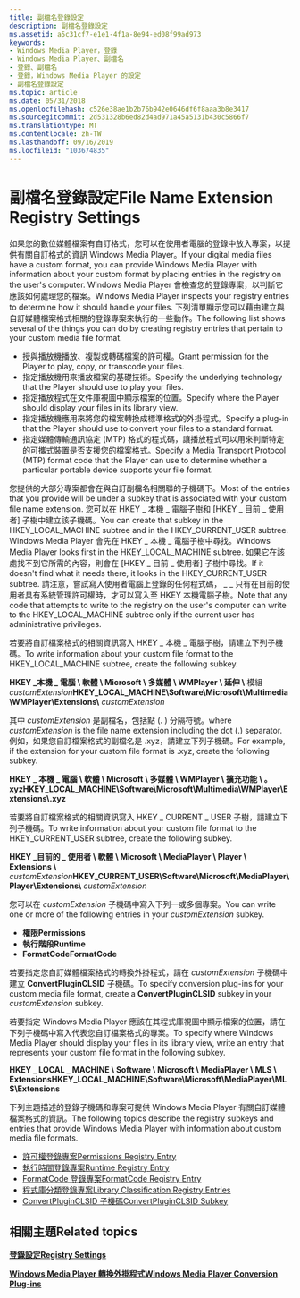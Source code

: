 ```yaml
---
title: 副檔名登錄設定
description: 副檔名登錄設定
ms.assetid: a5c31cf7-e1e1-4f1a-8e94-ed08f99ad973
keywords:
- Windows Media Player，登錄
- Windows Media Player、副檔名
- 登錄、副檔名
- 登錄，Windows Media Player 的設定
- 副檔名登錄設定
ms.topic: article
ms.date: 05/31/2018
ms.openlocfilehash: c526e38ae1b2b76b942e0646df6f8aaa3b8e3417
ms.sourcegitcommit: 2d531328b6ed82d4ad971a45a5131b430c5866f7
ms.translationtype: MT
ms.contentlocale: zh-TW
ms.lasthandoff: 09/16/2019
ms.locfileid: "103674835"
---
```

# <a name="file-name-extension-registry-settings"></a><span data-ttu-id="f8ef4-108">副檔名登錄設定</span><span class="sxs-lookup"><span data-stu-id="f8ef4-108">File Name Extension Registry Settings</span></span>

<span data-ttu-id="f8ef4-109">如果您的數位媒體檔案有自訂格式，您可以在使用者電腦的登錄中放入專案，以提供有關自訂格式的資訊 Windows Media Player。</span><span class="sxs-lookup"><span data-stu-id="f8ef4-109">If your digital media files have a custom format, you can provide Windows Media Player with information about your custom format by placing entries in the registry on the user's computer.</span></span> <span data-ttu-id="f8ef4-110">Windows Media Player 會檢查您的登錄專案，以判斷它應該如何處理您的檔案。</span><span class="sxs-lookup"><span data-stu-id="f8ef4-110">Windows Media Player inspects your registry entries to determine how it should handle your files.</span></span> <span data-ttu-id="f8ef4-111">下列清單顯示您可以藉由建立與自訂媒體檔案格式相關的登錄專案來執行的一些動作。</span><span class="sxs-lookup"><span data-stu-id="f8ef4-111">The following list shows several of the things you can do by creating registry entries that pertain to your custom media file format.</span></span>

-   <span data-ttu-id="f8ef4-112">授與播放機播放、複製或轉碼檔案的許可權。</span><span class="sxs-lookup"><span data-stu-id="f8ef4-112">Grant permission for the Player to play, copy, or transcode your files.</span></span>
-   <span data-ttu-id="f8ef4-113">指定播放機用來播放檔案的基礎技術。</span><span class="sxs-lookup"><span data-stu-id="f8ef4-113">Specify the underlying technology that the Player should use to play your files.</span></span>
-   <span data-ttu-id="f8ef4-114">指定播放程式在文件庫視圖中顯示檔案的位置。</span><span class="sxs-lookup"><span data-stu-id="f8ef4-114">Specify where the Player should display your files in its library view.</span></span>
-   <span data-ttu-id="f8ef4-115">指定播放機應用來將您的檔案轉換成標準格式的外掛程式。</span><span class="sxs-lookup"><span data-stu-id="f8ef4-115">Specify a plug-in that the Player should use to convert your files to a standard format.</span></span>
-   <span data-ttu-id="f8ef4-116">指定媒體傳輸通訊協定 (MTP) 格式的程式碼，讓播放程式可以用來判斷特定的可攜式裝置是否支援您的檔案格式。</span><span class="sxs-lookup"><span data-stu-id="f8ef4-116">Specify a Media Transport Protocol (MTP) format code that the Player can use to determine whether a particular portable device supports your file format.</span></span>

<span data-ttu-id="f8ef4-117">您提供的大部分專案都會在與自訂副檔名相關聯的子機碼下。</span><span class="sxs-lookup"><span data-stu-id="f8ef4-117">Most of the entries that you provide will be under a subkey that is associated with your custom file name extension.</span></span> <span data-ttu-id="f8ef4-118">您可以在 HKEY \_ 本機 \_ 電腦子樹和 [HKEY \_ 目前 \_ 使用者] 子樹中建立該子機碼。</span><span class="sxs-lookup"><span data-stu-id="f8ef4-118">You can create that subkey in the HKEY\_LOCAL\_MACHINE subtree and in the HKEY\_CURRENT\_USER subtree.</span></span> <span data-ttu-id="f8ef4-119">Windows Media Player 會先在 HKEY \_ 本機 \_ 電腦子樹中尋找。</span><span class="sxs-lookup"><span data-stu-id="f8ef4-119">Windows Media Player looks first in the HKEY\_LOCAL\_MACHINE subtree.</span></span> <span data-ttu-id="f8ef4-120">如果它在該處找不到它所需的內容，則會在 [HKEY \_ 目前 \_ 使用者] 子樹中尋找。</span><span class="sxs-lookup"><span data-stu-id="f8ef4-120">If it doesn't find what it needs there, it looks in the HKEY\_CURRENT\_USER subtree.</span></span> <span data-ttu-id="f8ef4-121">請注意，嘗試寫入使用者電腦上登錄的任何程式碼， \_ \_ 只有在目前的使用者具有系統管理許可權時，才可以寫入至 HKEY 本機電腦子樹。</span><span class="sxs-lookup"><span data-stu-id="f8ef4-121">Note that any code that attempts to write to the registry on the user's computer can write to the HKEY\_LOCAL\_MACHINE subtree only if the current user has administrative privileges.</span></span>

<span data-ttu-id="f8ef4-122">若要將自訂檔案格式的相關資訊寫入 HKEY \_ 本機 \_ 電腦子樹，請建立下列子機碼。</span><span class="sxs-lookup"><span data-stu-id="f8ef4-122">To write information about your custom file format to the HKEY\_LOCAL\_MACHINE subtree, create the following subkey.</span></span>

<span data-ttu-id="f8ef4-123">**HKEY \_本機 \_ 電腦 \\ 軟體 \\ Microsoft \\ 多媒體 \\ WMPlayer \\ 延伸 \\** 模組 *customExtension*</span><span class="sxs-lookup"><span data-stu-id="f8ef4-123">**HKEY\_LOCAL\_MACHINE\\Software\\Microsoft\\Multimedia\\WMPlayer\\Extensions\\** *customExtension*</span></span>

<span data-ttu-id="f8ef4-124">其中 *customExtension* 是副檔名，包括點 (. ) 分隔符號。</span><span class="sxs-lookup"><span data-stu-id="f8ef4-124">where *customExtension* is the file name extension including the dot (.) separator.</span></span> <span data-ttu-id="f8ef4-125">例如，如果您自訂檔案格式的副檔名是 .xyz，請建立下列子機碼。</span><span class="sxs-lookup"><span data-stu-id="f8ef4-125">For example, if the extension for your custom file format is .xyz, create the following subkey.</span></span>

<span data-ttu-id="f8ef4-126">**HKEY \_ 本機 \_ 電腦 \\ 軟體 \\ Microsoft \\ 多媒體 \\ WMPlayer \\ 擴充功能 \\ 。 xyz**</span><span class="sxs-lookup"><span data-stu-id="f8ef4-126">**HKEY\_LOCAL\_MACHINE\\Software\\Microsoft\\Multimedia\\WMPlayer\\Extensions\\.xyz**</span></span>

<span data-ttu-id="f8ef4-127">若要將自訂檔案格式的相關資訊寫入 HKEY \_ CURRENT \_ USER 子樹，請建立下列子機碼。</span><span class="sxs-lookup"><span data-stu-id="f8ef4-127">To write information about your custom file format to the HKEY\_CURRENT\_USER subtree, create the following subkey.</span></span>

<span data-ttu-id="f8ef4-128">**HKEY \_目前的 \_ 使用者 \\ 軟體 \\ Microsoft \\ MediaPlayer \\ Player \\ Extensions \\** *customExtension*</span><span class="sxs-lookup"><span data-stu-id="f8ef4-128">**HKEY\_CURRENT\_USER\\Software\\Microsoft\\MediaPlayer\\Player\\Extensions\\** *customExtension*</span></span>

<span data-ttu-id="f8ef4-129">您可以在 *customExtension* 子機碼中寫入下列一或多個專案。</span><span class="sxs-lookup"><span data-stu-id="f8ef4-129">You can write one or more of the following entries in your *customExtension* subkey.</span></span>

-   <span data-ttu-id="f8ef4-130">**權限**</span><span class="sxs-lookup"><span data-stu-id="f8ef4-130">**Permissions**</span></span>
-   <span data-ttu-id="f8ef4-131">**執行階段**</span><span class="sxs-lookup"><span data-stu-id="f8ef4-131">**Runtime**</span></span>
-   <span data-ttu-id="f8ef4-132">**FormatCode**</span><span class="sxs-lookup"><span data-stu-id="f8ef4-132">**FormatCode**</span></span>

<span data-ttu-id="f8ef4-133">若要指定您自訂媒體檔案格式的轉換外掛程式，請在 *customExtension* 子機碼中建立 **ConvertPluginCLSID** 子機碼。</span><span class="sxs-lookup"><span data-stu-id="f8ef4-133">To specify conversion plug-ins for your custom media file format, create a **ConvertPluginCLSID** subkey in your *customExtension* subkey.</span></span>

<span data-ttu-id="f8ef4-134">若要指定 Windows Media Player 應該在其程式庫視圖中顯示檔案的位置，請在下列子機碼中寫入代表您自訂檔案格式的專案。</span><span class="sxs-lookup"><span data-stu-id="f8ef4-134">To specify where Windows Media Player should display your files in its library view, write an entry that represents your custom file format in the following subkey.</span></span>

<span data-ttu-id="f8ef4-135">**HKEY \_ LOCAL \_ MACHINE \\ Software \\ Microsoft \\ MediaPlayer \\ MLS \\ Extensions**</span><span class="sxs-lookup"><span data-stu-id="f8ef4-135">**HKEY\_LOCAL\_MACHINE\\Software\\Microsoft\\MediaPlayer\\MLS\\Extensions**</span></span>

<span data-ttu-id="f8ef4-136">下列主題描述的登錄子機碼和專案可提供 Windows Media Player 有關自訂媒體檔案格式的資訊。</span><span class="sxs-lookup"><span data-stu-id="f8ef4-136">The following topics describe the registry subkeys and entries that provide Windows Media Player with information about custom media file formats.</span></span>

-   [<span data-ttu-id="f8ef4-137">許可權登錄專案</span><span class="sxs-lookup"><span data-stu-id="f8ef4-137">Permissions Registry Entry</span></span>](permissions-registry-entry.md)
-   [<span data-ttu-id="f8ef4-138">執行時間登錄專案</span><span class="sxs-lookup"><span data-stu-id="f8ef4-138">Runtime Registry Entry</span></span>](runtime-registry-entry.md)
-   [<span data-ttu-id="f8ef4-139">FormatCode 登錄專案</span><span class="sxs-lookup"><span data-stu-id="f8ef4-139">FormatCode Registry Entry</span></span>](formatcode-registry-entry.md)
-   [<span data-ttu-id="f8ef4-140">程式庫分類登錄專案</span><span class="sxs-lookup"><span data-stu-id="f8ef4-140">Library Classification Registry Entries</span></span>](library-classification-registry-entries.md)
-   [<span data-ttu-id="f8ef4-141">ConvertPluginCLSID 子機碼</span><span class="sxs-lookup"><span data-stu-id="f8ef4-141">ConvertPluginCLSID Subkey</span></span>](convertpluginclsid-subkey.md)

## <a name="related-topics"></a><span data-ttu-id="f8ef4-142">相關主題</span><span class="sxs-lookup"><span data-stu-id="f8ef4-142">Related topics</span></span>

<dl> <dt>

[<span data-ttu-id="f8ef4-143">**登錄設定**</span><span class="sxs-lookup"><span data-stu-id="f8ef4-143">**Registry Settings**</span></span>](registry-settings.md)
</dt> <dt>

[<span data-ttu-id="f8ef4-144">**Windows Media Player 轉換外掛程式**</span><span class="sxs-lookup"><span data-stu-id="f8ef4-144">**Windows Media Player Conversion Plug-ins**</span></span>](windows-media-player-conversion-plug-ins.md)
</dt> </dl>

 

 




